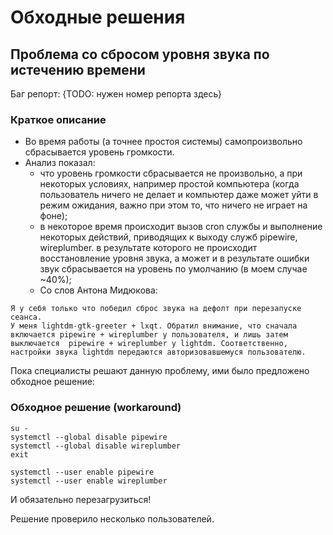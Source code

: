 # Обходные решения

## Проблема со сбросом уровня звука по истечению времени

Баг репорт: {TODO: нужен номер репорта здесь}

### Краткое описание

- Во время работы (а точнее простоя системы) самопроизвольно сбрасывается уровень громкости.
- Анализ показал:
  - что уровень громкости сбрасывается не произвольно, а при некоторых условиях, например простой компьютера (когда пользователь ничего не делает и компьютер даже может уйти в режим ожидания, важно при этом то, что ничего не играет на фоне);
  - в некоторое время происходит вызов cron службы и выполнение некоторых действий, приводящих к выходу служб pipewire, wireplumber. в результате которого не происходит восстановление уровня звука, а может и в результате ошибки звук сбрасывается на уровень по умолчанию (в моем случае ~40%);
  - Со слов Антона Мидюкова:
  
```text
Я у себя только что победил сброс звука на дефолт при перезапуске сеанса.
У меня lightdm-gtk-greeter + lxqt. Обратил внимание, что сначала включается pipewire + wireplumber у пользователя, и лишь затем выключается  pipewire + wireplumber у lightdm. Соответственно, настройки звука lightdm передаются авторизовавшемуся пользователю.
```

Пока специалисты решают данную проблему, ими было предложено обходное решение:

### Обходное решение (workaround)

```shell
su -
systemctl --global disable pipewire
systemctl --global disable wireplumber
exit
```

```shell
systemctl --user enable pipewire
systemctl --user enable wireplumber
```

И обязательно перезагрузиться!

Решение проверило несколько пользователей.
